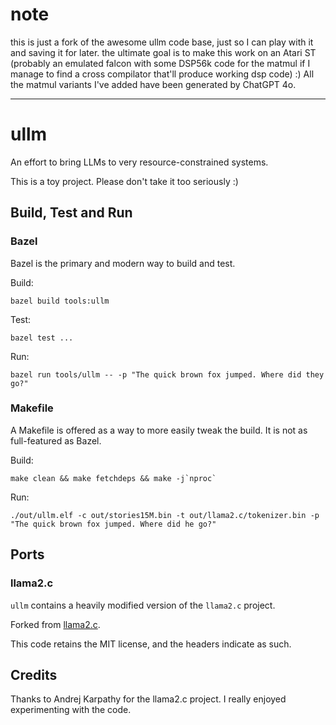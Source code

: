 # note

this is just a fork of the awesome ullm code base, just so I can play with it and saving it for later.
the ultimate goal is to make this work on an Atari ST (probably an emulated falcon with some DSP56k code for the matmul if I manage to find a cross compilator that'll produce working dsp code) :)
All the matmul variants I've added have been generated by ChatGPT 4o. 

------------------
# ullm

An effort to bring LLMs to very resource-constrained systems.

This is a toy project. Please don't take it too seriously :)

## Build, Test and Run

### Bazel

Bazel is the primary and modern way to build and test.

Build:

```
bazel build tools:ullm
```

Test:

```
bazel test ...
```

Run:

```
bazel run tools/ullm -- -p "The quick brown fox jumped. Where did they go?"
```

### Makefile

A Makefile is offered as a way to more easily tweak the build. It is not as
full-featured as Bazel.

Build:

```
make clean && make fetchdeps && make -j`nproc`
```

Run:

```
./out/ullm.elf -c out/stories15M.bin -t out/llama2.c/tokenizer.bin -p "The quick brown fox jumped. Where did he go?"
```

## Ports

### llama2.c

`ullm` contains a heavily modified version of the `llama2.c` project.

Forked from [llama2.c](https://github.com/karpathy/llama2.c/tree/350e04fe35433e6d2941dce5a1f53308f87058eb).

This code retains the MIT license, and the headers indicate as such.

## Credits

Thanks to Andrej Karpathy for the llama2.c project. I really enjoyed
experimenting with the code.

